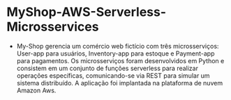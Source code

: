 # MyShop-AWS-Serverless-Microsservices
 -  My-Shop gerencia um comércio web fictício com três microsserviços: User-app para usuários, Inventory-app para estoque e Payment-app para pagamentos. Os microsserviços foram desenvolvidos em Python e consistem em um conjunto de funções serverless para realizar operações específicas, comunicando-se via REST para simular um sistema distribuído. A aplicação foi implantada na plataforma de nuvem Amazon Aws.
